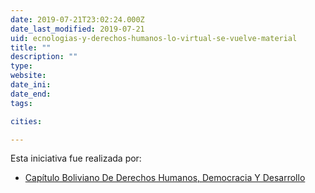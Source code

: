 ```yaml
---
date: 2019-07-21T23:02:24.000Z
date_last_modified: 2019-07-21
uid: ecnologias-y-derechos-humanos-lo-virtual-se-vuelve-material
title: ""
description: ""
type: 
website: 
date_ini: 
date_end: 
tags:

cities: 

---
```


Esta iniciativa fue realizada por:

- [Capítulo Boliviano De Derechos Humanos, Democracia Y Desarrollo](/i/capitulo-boliviano-de-derechos-humanos-democracia-y-desarrollo.html)
